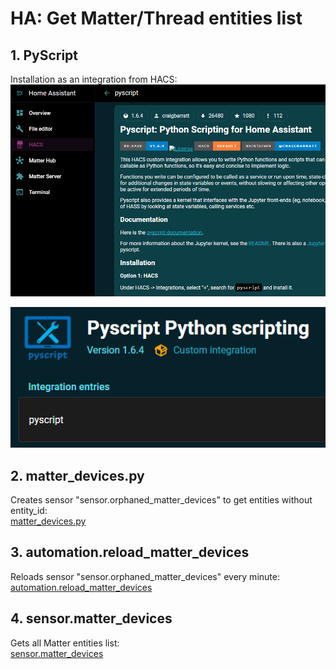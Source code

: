 # HA: Get Matter/Thread entities list

## 1. PyScript
Installation as an integration from HACS:  
![](images/ha_pyscript_01.png)  
  
![](images/ha_pyscript_02.png)  
  
## 2. matter_devices.py
Creates sensor "sensor.orphaned_matter_devices" to get entities without entity_id:  
[matter_devices.py](_confs_/pyscript/matter_devices.py)  

## 3. automation.reload_matter_devices
Reloads sensor "sensor.orphaned_matter_devices" every minute:  
[automation.reload_matter_devices](_confs_/config/entities/automations/matter.yaml)  

## 4. sensor.matter_devices
Gets all Matter entities list:  
[sensor.matter_devices](_confs_/config/entities/sensors/matter.yaml)  

